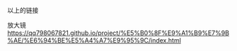 以上的链接


放大镜 https://qq798067821.github.io/project/%E5%B0%8F%E9%A1%B9%E7%9B%AE/%E6%94%BE%E5%A4%A7%E9%95%9C/index.html
